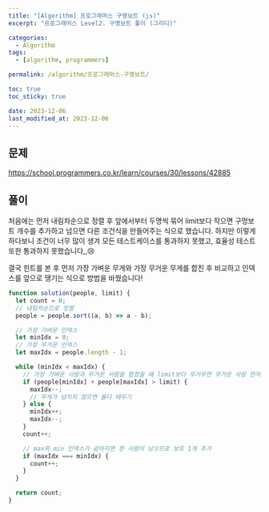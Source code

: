 ```yaml
---
title: "[Algorithm] 프로그래머스 구명보트 (js)"
excerpt: "프로그래머스 Level2. 구명보트 풀이 (그리디)"

categories:
  - Algorithm
tags:
  - [algorithm, programmers]

permalink: /algorithm/프로그래머스-구명보트/

toc: true
toc_sticky: true

date: 2023-12-06
last_modified_at: 2023-12-06
---
```


## **문제**

https://school.programmers.co.kr/learn/courses/30/lessons/42885

## 풀이

처음에는 먼저 내림차순으로 정렬 후 앞에서부터 두명씩 묶어 limit보다 작으면 구멍보트 개수를 추가하고 넘으면 다른 조건식을 만들어주는 식으로 했습니다.
하지만 이렇게 하다보니 조건이 너무 많이 생겨 모든 테스트케이스를 통과하지 못했고, 효율성 테스트 또한 통과하지 못했습니다,,😢

결국 힌트를 본 후 먼저 가장 가벼운 무게와 가장 무거운 무게를 합친 후 비교하고 인덱스를 앞으로 땡기는 식으로 방법을 바꿨습니다!

```js
function solution(people, limit) {
  let count = 0;
  // 내림차순으로 정렬
  people = people.sort((a, b) => a - b);

  // 가장 가벼운 인덱스
  let minIdx = 0;
  // 가장 무거운 인덱스
  let maxIdx = people.length - 1;

  while (minIdx < maxIdx) {
    // 가장 가벼운 사람과 무거운 사람을 합쳤을 때 limit보다 무거우면 무거운 사람 먼저 태우기
    if (people[minIdx] + people[maxIdx] > limit) {
      maxIdx--;
      // 무게가 넘치지 않으면 둘다 태우기
    } else {
      minIdx++;
      maxIdx--;
    }
    count++;

    // max와 min 인덱스가 같아지면 한 사람이 남으므로 보트 1개 추가
    if (maxIdx === minIdx) {
      count++;
    }
  }

  return count;
}
```
